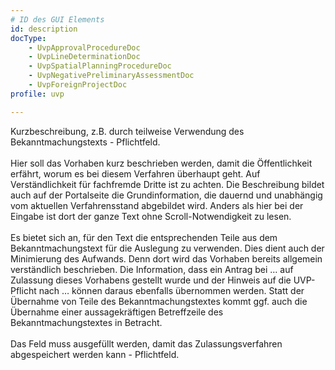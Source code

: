 ```yaml
---
# ID des GUI Elements
id: description
docType:
    - UvpApprovalProcedureDoc
    - UvpLineDeterminationDoc
    - UvpSpatialPlanningProcedureDoc
    - UvpNegativePreliminaryAssessmentDoc
    - UvpForeignProjectDoc
profile: uvp

---
```


Kurzbeschreibung, z.B. durch teilweise Verwendung des Bekanntmachungstexts -  Pflichtfeld.<br><br>Hier soll das Vorhaben kurz beschrieben werden, damit die Öffentlichkeit erfährt, worum es  bei diesem Verfahren überhaupt geht. Auf Verständlichkeit für fachfremde Dritte ist zu achten. Die Beschreibung bildet auch auf der Portalseite die Grundinformation, die dauernd und unabhängig vom aktuellen Verfahrensstand abgebildet wird. Anders als hier bei der Eingabe ist dort der ganze Text ohne Scroll-Notwendigkeit zu lesen.<br><br>Es bietet sich an, für den Text die entsprechenden Teile aus dem Bekanntmachungstext für die Auslegung zu verwenden. Dies dient auch der Minimierung des Aufwands. Denn dort wird das Vorhaben bereits allgemein verständlich beschrieben. Die Information, dass ein Antrag bei … auf Zulassung dieses Vorhabens gestellt wurde und der Hinweis auf die UVP-Pflicht nach … können daraus ebenfalls übernommen werden. Statt der Übernahme von Teile des Bekanntmachungstextes kommt ggf. auch die Übernahme einer aussagekräftigen Betreffzeile des Bekanntmachungstextes in Betracht.<br><br>Das Feld muss ausgefüllt werden, damit das Zulassungsverfahren abgespeichert werden kann -  Pflichtfeld.
